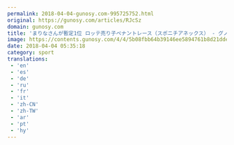 ```yaml
---
permalink: 2018-04-04-gunosy.com-995725752.html
original: https://gunosy.com/articles/RJcSz
domain: gunosy.com
title: 'まりなさんが暫定1位 ロッテ売り子ペナントレース（スポニチアネックス） - グノシー'
image: https://contents.gunosy.com/4/4/5b08fbb64b39146ee5894761b8d21dde_content.jpg
date: 2018-04-04 05:35:18
category: sport
translations: 
 - 'en'
 - 'es'
 - 'de'
 - 'ru'
 - 'fr'
 - 'it'
 - 'zh-CN'
 - 'zh-TW'
 - 'ar'
 - 'pt'
 - 'hy'
---
```


